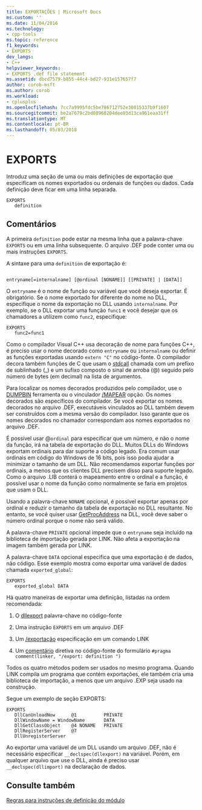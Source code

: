 ```yaml
---
title: EXPORTAÇÕES | Microsoft Docs
ms.custom: ''
ms.date: 11/04/2016
ms.technology:
- cpp-tools
ms.topic: reference
f1_keywords:
- EXPORTS
dev_langs:
- C++
helpviewer_keywords:
- EXPORTS .def file statement
ms.assetid: dbcd7579-b855-44c4-bd27-931e157657f7
author: corob-msft
ms.author: corob
ms.workload:
- cplusplus
ms.openlocfilehash: 7cc7a9995fdc5be786712752e30015337b9f1607
ms.sourcegitcommit: be2a7679c2bd80968204dee03d13ca961eaa31ff
ms.translationtype: MT
ms.contentlocale: pt-BR
ms.lasthandoff: 05/03/2018
---
```

# <a name="exports"></a>EXPORTS
Introduz uma seção de uma ou mais definições de exportação que especificam os nomes exportados ou ordenais de funções ou dados. Cada definição deve ficar em uma linha separada.  
  
```  
EXPORTS  
   definition  
```  
  
## <a name="remarks"></a>Comentários  
 A primeira `definition` pode estar na mesma linha que a palavra-chave `EXPORTS` ou em uma linha subsequente. O arquivo .DEF pode conter uma ou mais instruções `EXPORTS`.  
  
 A sintaxe para uma `definition` de exportação é:  
  
```  
  
entryname[=internalname] [@ordinal [NONAME]] [[PRIVATE] | [DATA]]  
```  
  
 O `entryname` é o nome de função ou variável que você deseja exportar. É obrigatório. Se o nome exportado for diferente do nome no DLL, especifique o nome da exportação no DLL usando `internalname`. Por exemplo, se o DLL exportar uma função `func1` e você desejar que os chamadores a utilizem como `func2`, especifique:  
  
```  
EXPORTS  
   func2=func1  
```  
  
 Como o compilador Visual C++ usa decoração de nome para funções C++, é preciso usar o nome decorado como `entryname` ou `internalname` ou definir as funções exportadas usando `extern "C"` no código-fonte. O compilador decora também funções de C que usam o [stdcall](../../cpp/stdcall.md) chamada com um prefixo de sublinhado (_) e um sufixo composto o sinal de arroba (@) seguido pelo número de bytes (em decimal) na lista de argumentos.  
  
 Para localizar os nomes decorados produzidos pelo compilador, use o [DUMPBIN](../../build/reference/dumpbin-reference.md) ferramenta ou o vinculador [/MAPEAR](../../build/reference/map-generate-mapfile.md) opção. Os nomes decorados são específicos do compilador. Se você exportar os nomes decorados no arquivo .DEF, executáveis vinculados ao DLL também devem ser construídos com a mesma versão do compilador. Isso garante que os nomes decorados no chamador correspondam aos nomes exportados no arquivo .DEF.  
  
 É possível usar @`ordinal` para especificar que um número, e não o nome da função, irá na tabela de exportação do DLL. Muitos DLLs do Windows exportam ordinais para dar suporte a código legado. Era comum usar ordinais em código do Windows de 16 bits, pois isso podia ajudar a minimizar o tamanho de um DLL. Não recomendamos exportar funções por ordinais, a menos que os clientes DLL precisem disso para suporte legado. Como o arquivo .LIB conterá o mapeamento entre o ordinal e a função, é possível usar o nome da função como normalmente se faria em projetos que usam o DLL.  
  
 Usando a palavra-chave `NONAME` opcional, é possível exportar apenas por ordinal e reduzir o tamanho da tabela de exportação no DLL resultante. No entanto, se você quiser usar [GetProcAddress](http://msdn.microsoft.com/library/windows/desktop/ms683212.aspx) na DLL, você deve saber o número ordinal porque o nome não será válido.  
  
 A palavra-chave `PRIVATE` opcional impede que o `entryname` seja incluído na biblioteca de importação gerada por LINK. Não afeta a exportação na imagem também gerada por LINK.  
  
 A palavra-chave `DATA` opcional especifica que uma exportação é de dados, não código. Esse exemplo mostra como exportar uma variável de dados chamada `exported_global`:  
  
```  
EXPORTS  
   exported_global DATA  
```  
  
 Há quatro maneiras de exportar uma definição, listadas na ordem recomendada:  
  
1.  O [dllexport](../../cpp/dllexport-dllimport.md) palavra-chave no código-fonte  
  
2.  Uma instrução `EXPORTS` em um arquivo .DEF  
  
3.  Um [/exportação](../../build/reference/export-exports-a-function.md) especificação em um comando LINK  
  
4.  Um [comentário](../../preprocessor/comment-c-cpp.md) diretiva no código-fonte do formulário `#pragma comment(linker, "/export: definition ")`  
  
 Todos os quatro métodos podem ser usados no mesmo programa. Quando LINK compila um programa que contém exportações, ele também cria uma biblioteca de importação, a menos que um arquivo .EXP seja usado na construção.  
  
 Segue um exemplo de seção EXPORTS:  
  
```  
EXPORTS  
   DllCanUnloadNow      @1          PRIVATE  
   DllWindowName = WindowName       DATA  
   DllGetClassObject    @4 NONAME   PRIVATE  
   DllRegisterServer    @7  
   DllUnregisterServer  
```  
  
 Ao exportar uma variável de um DLL usando um arquivo .DEF, não é necessário especificar `__declspec(dllexport)` na variável. Porém, em qualquer arquivo que use o DLL, ainda é preciso usar `__declspec(dllimport)` na declaração de dados.  
  
## <a name="see-also"></a>Consulte também  
 [Regras para instruções de definição do módulo](../../build/reference/rules-for-module-definition-statements.md)